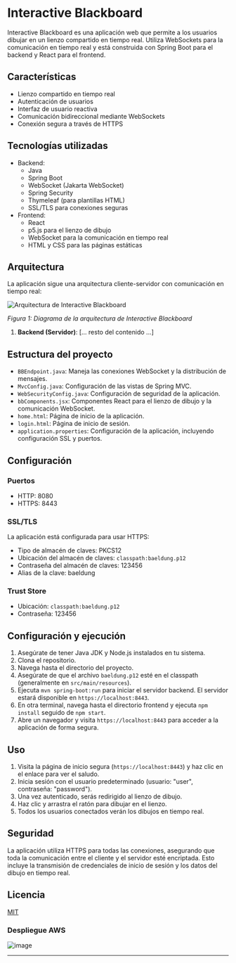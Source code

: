 # Interactive Blackboard

Interactive Blackboard es una aplicación web que permite a los usuarios dibujar en un lienzo compartido en tiempo real. Utiliza WebSockets para la comunicación en tiempo real y está construida con Spring Boot para el backend y React para el frontend.

## Características

- Lienzo compartido en tiempo real
- Autenticación de usuarios
- Interfaz de usuario reactiva
- Comunicación bidireccional mediante WebSockets
- Conexión segura a través de HTTPS

## Tecnologías utilizadas

- Backend:
  - Java
  - Spring Boot
  - WebSocket (Jakarta WebSocket)
  - Spring Security
  - Thymeleaf (para plantillas HTML)
  - SSL/TLS para conexiones seguras
- Frontend:
  - React
  - p5.js para el lienzo de dibujo
  - WebSocket para la comunicación en tiempo real
  - HTML y CSS para las páginas estáticas

## Arquitectura

La aplicación sigue una arquitectura cliente-servidor con comunicación en tiempo real:

![Arquitectura de Interactive Blackboard](/docs/images/architecture_diagram.png)

*Figura 1: Diagrama de la arquitectura de Interactive Blackboard*

1. **Backend (Servidor)**:
   [... resto del contenido ...]

## Estructura del proyecto

- `BBEndpoint.java`: Maneja las conexiones WebSocket y la distribución de mensajes.
- `MvcConfig.java`: Configuración de las vistas de Spring MVC.
- `WebSecurityConfig.java`: Configuración de seguridad de la aplicación.
- `bbComponents.jsx`: Componentes React para el lienzo de dibujo y la comunicación WebSocket.
- `home.html`: Página de inicio de la aplicación.
- `login.html`: Página de inicio de sesión.
- `application.properties`: Configuración de la aplicación, incluyendo configuración SSL y puertos.

## Configuración

### Puertos
- HTTP: 8080
- HTTPS: 8443

### SSL/TLS
La aplicación está configurada para usar HTTPS:

- Tipo de almacén de claves: PKCS12
- Ubicación del almacén de claves: `classpath:baeldung.p12`
- Contraseña del almacén de claves: 123456
- Alias de la clave: baeldung

### Trust Store
- Ubicación: `classpath:baeldung.p12`
- Contraseña: 123456

## Configuración y ejecución

1. Asegúrate de tener Java JDK y Node.js instalados en tu sistema.
2. Clona el repositorio.
3. Navega hasta el directorio del proyecto.
4. Asegúrate de que el archivo `baeldung.p12` esté en el classpath (generalmente en `src/main/resources`).
5. Ejecuta `mvn spring-boot:run` para iniciar el servidor backend. El servidor estará disponible en `https://localhost:8443`.
6. En otra terminal, navega hasta el directorio frontend y ejecuta `npm install` seguido de `npm start`.
7. Abre un navegador y visita `https://localhost:8443` para acceder a la aplicación de forma segura.

## Uso

1. Visita la página de inicio segura (`https://localhost:8443`) y haz clic en el enlace para ver el saludo.
2. Inicia sesión con el usuario predeterminado (usuario: "user", contraseña: "password").
3. Una vez autenticado, serás redirigido al lienzo de dibujo.
4. Haz clic y arrastra el ratón para dibujar en el lienzo.
5. Todos los usuarios conectados verán los dibujos en tiempo real.

## Seguridad

La aplicación utiliza HTTPS para todas las conexiones, asegurando que toda la comunicación entre el cliente y el servidor esté encriptada. Esto incluye la transmisión de credenciales de inicio de sesión y los datos del dibujo en tiempo real.

## Licencia

[MIT](https://choosealicense.com/licenses/mit/)

### Despliegue AWS

![image](https://github.com/Knight072/TableroInt2/assets/116401447/66577cba-68b8-4e03-a3a7-f89f16866639)

---
